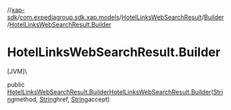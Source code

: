 //[xap-sdk](../../../../index.md)/[com.expediagroup.sdk.xap.models](../../index.md)/[HotelLinksWebSearchResult](../index.md)/[Builder](index.md)/[HotelLinksWebSearchResult.Builder](-hotel-links-web-search-result.-builder.md)

# HotelLinksWebSearchResult.Builder

[JVM]\

public [HotelLinksWebSearchResult.Builder](index.md)[HotelLinksWebSearchResult.Builder](-hotel-links-web-search-result.-builder.md)([String](https://docs.oracle.com/javase/8/docs/api/java/lang/String.html)method, [String](https://docs.oracle.com/javase/8/docs/api/java/lang/String.html)href, [String](https://docs.oracle.com/javase/8/docs/api/java/lang/String.html)accept)

